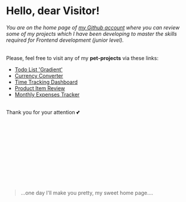 # Hello, dear Visitor!
###### You are on the home page of [my Github account](https://github.com/olhachuryk-dev) where you can review some of my projects which I have been developing to master the skills required for Frontend development (junior level).
Please, feel free to visit any of my **pet-projects** via these links: 
<br>

- [Todo List 'Gradient'](https://olhachuryk-dev.github.io/react-todo-list)
- [Currency Converter](https://olhachuryk-dev.github.io/currency-exchange/)
- [Time Tracking Dashboard](https://olhachuryk-dev.github.io/time-tracking-dashboard/index.html)
- [Product Item Review](https://olhachuryk-dev.github.io/perfume-product-review)
- [Monthly Expenses Tracker](https://olhachuryk-dev.github.io/wallet-manager/)
<br>
Thank you for your attention 💕
<br><br><br><br><br><br><br><br><br><br><br><br>

>...one day I'll make you pretty, my sweet home page....
